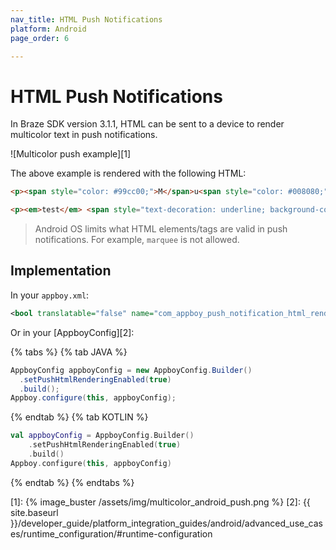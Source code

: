 ```yaml
---
nav_title: HTML Push Notifications
platform: Android
page_order: 6

---
```

# HTML Push Notifications

In Braze SDK version 3.1.1, HTML can be sent to a device to render multicolor text in push notifications.

![Multicolor push example][1]

The above example is rendered with the following HTML:

```html
<p><span style="color: #99cc00;">M</span>u<span style="color: #008080;">lti</span>Colo<span style="color: #ff6600;">r</span> <span style="color: #000080;">P</span><span style="color: #00ccff;">u</span><span style="color: #ff0000;">s</span><span style="color: #808080;">h</span></p>
```

```html
<p><em>test</em> <span style="text-decoration: underline; background-color: #ff6600;"><strong>message</strong></span></p>
```

> Android OS limits what HTML elements/tags are valid in push notifications. For example, `marquee` is not allowed.

## Implementation

In your `appboy.xml`:

```xml
<bool translatable="false" name="com_appboy_push_notification_html_rendering_enabled">true</bool>
```

Or in your [AppboyConfig][2]:

{% tabs %}
{% tab JAVA %}

```java
AppboyConfig appboyConfig = new AppboyConfig.Builder()
  .setPushHtmlRenderingEnabled(true)
  .build();
Appboy.configure(this, appboyConfig);
```

{% endtab %}
{% tab KOTLIN %}

```kotlin
val appboyConfig = AppboyConfig.Builder()
    .setPushHtmlRenderingEnabled(true)
    .build()
Appboy.configure(this, appboyConfig)
```

{% endtab %}
{% endtabs %}

[1]: {% image_buster /assets/img/multicolor_android_push.png %}
[2]: {{ site.baseurl }}/developer_guide/platform_integration_guides/android/advanced_use_cases/runtime_configuration/#runtime-configuration
